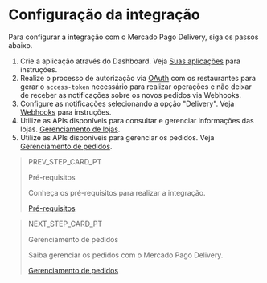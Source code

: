 # Configuração da integração

Para configurar a integração com o Mercado Pago Delivery, siga os passos abaixo.

1. Crie a aplicação através do Dashboard. Veja [Suas aplicações](/developers/pt/guides/additional-content/dashboard/applications) para instruções.
2. Realize o processo de autorização via [OAuth](/developers/pt/guides/additional-content/security/oauth/introduction) com os restaurantes para gerar o `access-token` necessário para realizar operações e não deixar de receber as notificações sobre os novos pedidos via Webhooks.
2. Configure as notificações selecionando a opção "Delivery". Veja [Webhooks](/developers/pt/guides/additional-content/notifications/webhooks/webhooks) para instruções. 
3. Utilize as APIs disponíveis para consultar e gerenciar informações das lojas. [Gerenciamento de lojas](/developers/pt/docs/mp-delivery/store-management).
5. Utilize as APIs disponíveis para gerenciar os pedidos. Veja [Gerenciamento de pedidos](/developers/pt/docs/mp-delivery/order-management).

> PREV_STEP_CARD_PT
>
> Pré-requisitos
>
> Conheça os pré-requisitos para realizar a integração.
>
> [Pré-requisitos](/developers/pt/docs/mp-delivery/requirements)

> NEXT_STEP_CARD_PT
>
> Gerenciamento de pedidos
>
> Saiba gerenciar os pedidos com o Mercado Pago Delivery.
>
> [Gerenciamento de pedidos](/developers/pt/docs/mp-delivery/order-management)